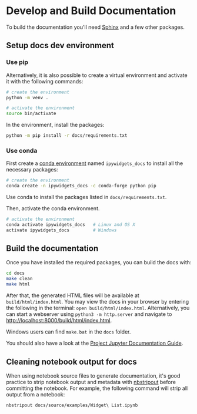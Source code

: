 # Develop and Build Documentation

To build the documentation you'll need [Sphinx](http://www.sphinx-doc.org/)
and a few other packages.

## Setup docs dev environment

### Use pip

Alternatively, it is also possible to create a virtual environment and activate it with the following commands:

```bash
# create the environment
python -m venv .

# activate the environment
source bin/activate
```

In the environment, install the packages:

```bash
python -m pip install -r docs/requirements.txt
```

### Use conda

First create a [conda environment](http://conda.pydata.org/docs/using/envs.html#use-environment-from-file) named `ipywidgets_docs` to install all the necessary packages:

```bash
# create the environment
conda create -n ipywidgets_docs -c conda-forge python pip
```

Use conda to install the packages listed in `docs/requirements.txt`.

Then, activate the conda environment.

```bash
# activate the environment
conda activate ipywidgets_docs   # Linux and OS X
activate ipywidgets_docs         # Windows
```

## Build the documentation

Once you have installed the required packages, you can build the docs with:

```bash
cd docs
make clean
make html
```

After that, the generated HTML files will be available at
`build/html/index.html`. You may view the docs in your browser by entering
the following in the terminal: `open build/html/index.html`. Alternatively,
you can start a webserver using `python3 -m http.server` and navigate to
<http://localhost:8000/build/html/index.html>.

Windows users can find `make.bat` in the `docs` folder.

You should also have a look at the [Project Jupyter Documentation Guide](https://jupyter.readthedocs.io/en/latest/contrib_docs/index.html).

## Cleaning notebook output for docs

When using notebook source files to generate documentation, it's good practice to strip
notebook output and metadata with [nbstripout](https://github.com/kynan/nbstripout)
before committing the notebook. For example, the following command will strip
all output from a notebook:

```bash
nbstripout docs/source/examples/Widget\ List.ipynb
```
